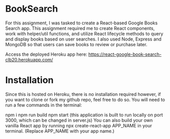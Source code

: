 # BookSearch
For this assignment, I was tasked to create a React-based Google Books Search app. This assignment required me to create React components, work with helper/util functions, and utilize React lifecycle methods to query and display books based on user searches. I also used Node, Express and MongoDB so that users can save books to review or purchase later.

Access the deployed Heroku app here: https://react-google-book-search-clb20.herokuapp.com/

# Installation
Since this is hosted on Heroku, there is no installation required however, if you want to clone or fork my github repo, feel free to do so. You will need to run a few commands in the terminal:

npm i
npm run build
npm start (this application is built to run locally on port 3000, which can be changed in server.js)
You can also build your own vanilla React app by running npx create-react-app APP_NAME in your terminal. (Replace APP_NAME with your app name.)
